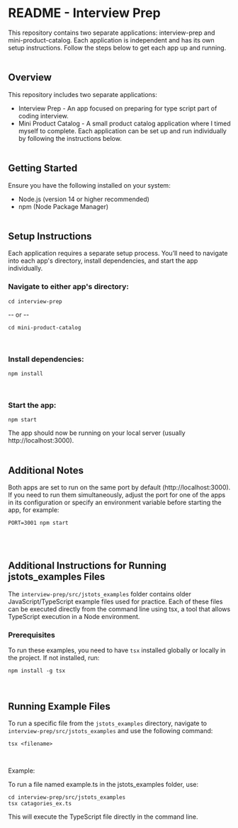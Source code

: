 # README - Interview Prep

This repository contains two separate applications: interview-prep and mini-product-catalog. Each application is independent and has its own setup instructions. Follow the steps below to get each app up and running.
<br><br>

## Overview

This repository includes two separate applications:
- Interview Prep - An app focused on preparing for type script part of coding interview.
- Mini Product Catalog - A small product catalog application where I timed myself to complete.
Each application can be set up and run individually by following the instructions below.
<br><br>


## Getting Started

Ensure you have the following installed on your system:

- Node.js (version 14 or higher recommended)
- npm (Node Package Manager)
<br><br>


## Setup Instructions

Each application requires a separate setup process. You’ll need to navigate into each app's directory, install dependencies, and start the app individually.
<br>

### Navigate to either app's directory:
```
cd interview-prep
```
-- or --

```
cd mini-product-catalog

```
<br>

### Install dependencies:
```
npm install
```
<br>

### Start the app:
```
npm start
```

The app should now be running on your local server (usually http://localhost:3000).
<br><br>


## Additional Notes

Both apps are set to run on the same port by default (http://localhost:3000). If you need to run them simultaneously, adjust the port for one of the apps in its configuration or specify an environment variable before starting the app, for example:
```
PORT=3001 npm start
```
<br><br>

## Additional Instructions for Running jstots_examples Files

The `interview-prep/src/jstots_examples` folder contains older JavaScript/TypeScript example files used for practice. Each of these files can be executed directly from the command line using tsx, a tool that allows TypeScript execution in a Node environment.
<br>

### Prerequisites
To run these examples, you need to have `tsx` installed globally or locally in the project. If not installed, run:
```
npm install -g tsx
```
<br>

## Running Example Files
To run a specific file from the `jstots_examples` directory, navigate to `interview-prep/src/jstots_examples` and use the following command:
```
tsx <filename>
```
<br>

Example:

To run a file named example.ts in the jstots_examples folder, use:
```
cd interview-prep/src/jstots_examples
tsx catagories_ex.ts
```
This will execute the TypeScript file directly in the command line.